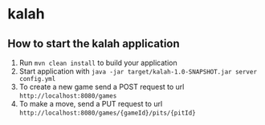 # kalah

How to start the kalah application
---

1. Run `mvn clean install` to build your application
1. Start application with `java -jar target/kalah-1.0-SNAPSHOT.jar server config.yml`
1. To create a new game send a POST request to url `http://localhost:8080/games`
1. To make a move, send a PUT request to url `http://localhost:8080/games/{gameId}/pits/{pitId}`


